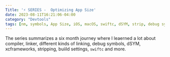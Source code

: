 ```yaml
---
Title: '⚡️ SERIES -  Optimizing App Size'
date: 2023-08-11T16:21:06-04:00
category: "Devtools"
tags: [nm, symbols, App Size, iOS, macOS, swiftc, dSYM, strip, debug symbols, dynamic linking, static linking, compiler, linker ]
---
```


The series summarizes a six month journey where I leaerned a lot about compiler, linker, different kinds of linking, debug symbols, dSYM, xcframeworks, stripping, buiild settings, `swiftc` and more. 